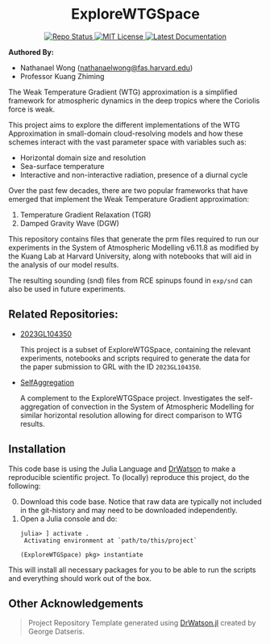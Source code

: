 # **<div align="center">ExploreWTGSpace</div>**

<p align="center">
  <a href="https://www.repostatus.org/#active">
    <img alt="Repo Status" src="https://www.repostatus.org/badges/latest/active.svg?style=flat-square" />
  </a>
  <a href="https://mit-license.org">
    <img alt="MIT License" src="https://img.shields.io/badge/License-MIT-blue.svg?style=flat-square">
  </a>
  <a href="https://natgeo-wong.github.io/ExploreWTGSpace/dev/">
    <img alt="Latest Documentation" src="https://img.shields.io/badge/docs-blue.svg?style=flat-square">
  </a>
</p>

**Authored By:** 
* Nathanael Wong (nathanaelwong@fas.harvard.edu)
* Professor Kuang Zhiming

The Weak Temperature Gradient (WTG) approximation is
a simplified framework for atmospheric dynamics in the deep tropics where the
Coriolis force is weak.

This project aims to explore the different implementations of the WTG Approximation
in small-domain cloud-resolving models and how these schemes interact with the vast
parameter space with variables such as:
* Horizontal domain size and resolution
* Sea-surface temperature
* Interactive and non-interactive radiation, presence of a diurnal cycle

Over the past few decades, there are two popular frameworks that have emerged that
implement the Weak Temperature Gradient approximation:
1. Temperature Gradient Relaxation (TGR)
2. Damped Gravity Wave (DGW)

This repository contains files that generate the prm files required to run our
experiments in the System of Atmospheric Modelling v6.11.8 as modified by the Kuang Lab
at Harvard University, along with notebooks that will aid in the analysis of our model
results.

The resulting sounding (snd) files from RCE spinups found in `exp/snd` can also be used
in future experiments.

## Related Repositories:

* [2023GL104350](https://github.com/natgeo-wong/2023GL104350)

  This project is a subset of ExploreWTGSpace, containing the relevant experiments,
  notebooks and scripts required to generate the data for the paper submission to GRL
  with the ID `2023GL104350`.

* [SelfAggregation](https://github.com/natgeo-wong/SelfAggregation)

  A complement to the ExploreWTGSpace project.  Investigates the self-aggregation of
  convection in the System of Atmospheric Modelling for similar horizontal resolution
  allowing for direct comparison to WTG results.

## Installation

This code base is using the Julia Language and [DrWatson](https://juliadynamics.github.io/DrWatson.jl/stable/)
to make a reproducible scientific project.  To (locally) reproduce this project, do the
following:

0. Download this code base. Notice that raw data are typically not included in the
   git-history and may need to be downloaded independently.
1. Open a Julia console and do:
   ```
   julia> ] activate .
    Activating environment at `path/to/this/project`

   (ExploreWTGSpace) pkg> instantiate
   ```

This will install all necessary packages for you to be able to run the scripts and
everything should work out of the box.

## Other Acknowledgements
> Project Repository Template generated using [DrWatson.jl](https://github.com/JuliaDynamics/DrWatson.jl) created by George Datseris.